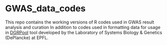 # GWAS_data_codes
This repo contains the working versions of R codes used in GWAS result analysis and curation In addition to codes used in formatting data for usage in [DGRPool](https://dgrpool.epfl.ch/) tool developed by the Laboratory of Systems Biology & Genetics (DePlancke) at EPFL.


